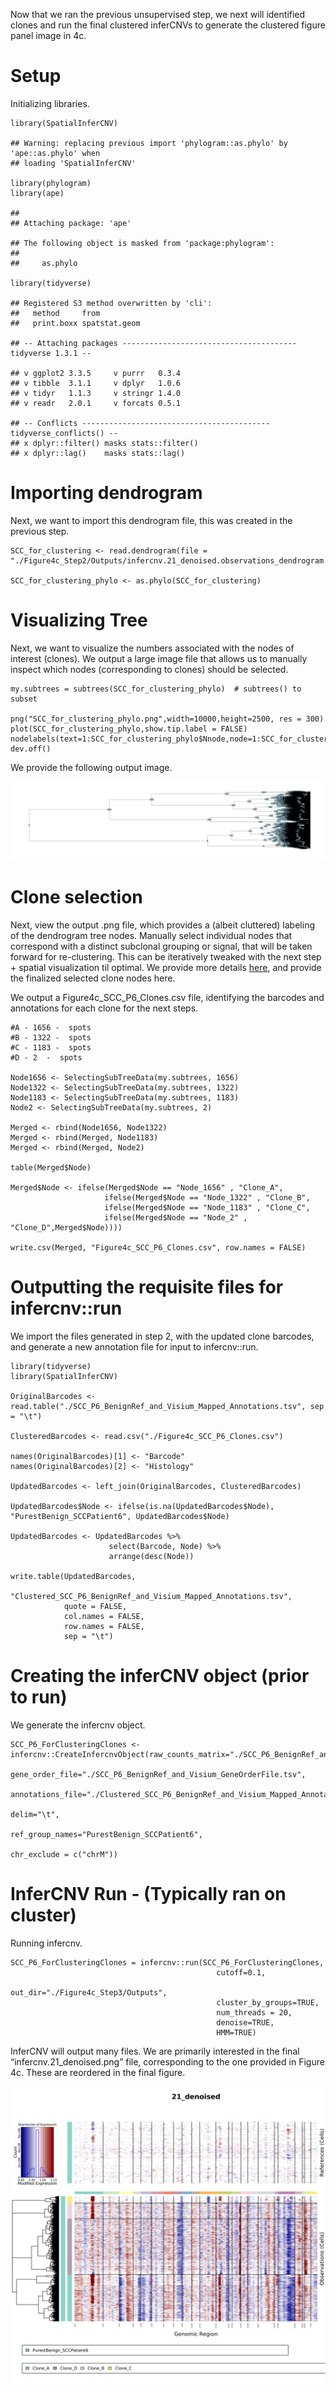 Now that we ran the previous unsupervised step, we next will identified
clones and run the final clustered inferCNVs to generate the clustered
figure panel image in 4c.

# Setup

Initializing libraries.

    library(SpatialInferCNV)

    ## Warning: replacing previous import 'phylogram::as.phylo' by 'ape::as.phylo' when
    ## loading 'SpatialInferCNV'

    library(phylogram)
    library(ape)

    ## 
    ## Attaching package: 'ape'

    ## The following object is masked from 'package:phylogram':
    ## 
    ##     as.phylo

    library(tidyverse)

    ## Registered S3 method overwritten by 'cli':
    ##   method     from         
    ##   print.boxx spatstat.geom

    ## -- Attaching packages --------------------------------------- tidyverse 1.3.1 --

    ## v ggplot2 3.3.5     v purrr   0.3.4
    ## v tibble  3.1.1     v dplyr   1.0.6
    ## v tidyr   1.1.3     v stringr 1.4.0
    ## v readr   2.0.1     v forcats 0.5.1

    ## -- Conflicts ------------------------------------------ tidyverse_conflicts() --
    ## x dplyr::filter() masks stats::filter()
    ## x dplyr::lag()    masks stats::lag()

# Importing dendrogram

Next, we want to import this dendrogram file, this was created in the
previous step.

    SCC_for_clustering <- read.dendrogram(file = "./Figure4c_Step2/Outputs/infercnv.21_denoised.observations_dendrogram.txt")

    SCC_for_clustering_phylo <- as.phylo(SCC_for_clustering)

# Visualizing Tree

Next, we want to visualize the numbers associated with the nodes of
interest (clones). We output a large image file that allows us to
manually inspect which nodes (corresponding to clones) should be
selected.

    my.subtrees = subtrees(SCC_for_clustering_phylo)  # subtrees() to subset

    png("SCC_for_clustering_phylo.png",width=10000,height=2500, res = 300)
    plot(SCC_for_clustering_phylo,show.tip.label = FALSE)
    nodelabels(text=1:SCC_for_clustering_phylo$Nnode,node=1:SCC_for_clustering_phylo$Nnode+Ntip(SCC_for_clustering_phylo))
    dev.off()

We provide the following output image.

![infercnv.21\_denoised.png](https://github.com/aerickso/SpatialInferCNV/blob/main/FigureScripts/Figure%204/Figure4c_SCC/Step3/SCC_for_clustering_phylo.png)

# Clone selection

Next, view the output .png file, which provides a (albeit cluttered)
labeling of the dendrogram tree nodes. Manually select individual nodes
that correspond with a distinct subclonal grouping or signal, that will
be taken forward for re-clustering. This can be iteratively tweaked with
the next step + spatial visualization til optimal. We provide more
details
[here](https://github.com/aerickso/SpatialInferCNV/blob/main/FigureScripts/Figure%203/Figure3.md),
and provide the finalized selected clone nodes here.

We output a Figure4c\_SCC\_P6\_Clones.csv file, identifying the barcodes
and annotations for each clone for the next steps.

    #A - 1656 -  spots
    #B - 1322 -  spots
    #C - 1183 -  spots
    #D - 2  -  spots

    Node1656 <- SelectingSubTreeData(my.subtrees, 1656)
    Node1322 <- SelectingSubTreeData(my.subtrees, 1322)
    Node1183 <- SelectingSubTreeData(my.subtrees, 1183)
    Node2 <- SelectingSubTreeData(my.subtrees, 2)

    Merged <- rbind(Node1656, Node1322)
    Merged <- rbind(Merged, Node1183)
    Merged <- rbind(Merged, Node2)

    table(Merged$Node)

    Merged$Node <- ifelse(Merged$Node == "Node_1656" , "Clone_A", 
                         ifelse(Merged$Node == "Node_1322" , "Clone_B",
                         ifelse(Merged$Node == "Node_1183" , "Clone_C",
                         ifelse(Merged$Node == "Node_2" , "Clone_D",Merged$Node))))

    write.csv(Merged, "Figure4c_SCC_P6_Clones.csv", row.names = FALSE)

# Outputting the requisite files for infercnv::run

We import the files generated in step 2, with the updated clone
barcodes, and generate a new annotation file for input to infercnv::run.

    library(tidyverse)
    library(SpatialInferCNV)

    OriginalBarcodes <- read.table("./SCC_P6_BenignRef_and_Visium_Mapped_Annotations.tsv", sep = "\t")

    ClusteredBarcodes <- read.csv("./Figure4c_SCC_P6_Clones.csv")

    names(OriginalBarcodes)[1] <- "Barcode"
    names(OriginalBarcodes)[2] <- "Histology"

    UpdatedBarcodes <- left_join(OriginalBarcodes, ClusteredBarcodes)

    UpdatedBarcodes$Node <- ifelse(is.na(UpdatedBarcodes$Node), "PurestBenign_SCCPatient6", UpdatedBarcodes$Node)

    UpdatedBarcodes <- UpdatedBarcodes %>%
                          select(Barcode, Node) %>%
                          arrange(desc(Node))

    write.table(UpdatedBarcodes, 
                "Clustered_SCC_P6_BenignRef_and_Visium_Mapped_Annotations.tsv", 
                quote = FALSE, 
                col.names = FALSE, 
                row.names = FALSE, 
                sep = "\t")

# Creating the inferCNV object (prior to run)

We generate the infercnv object.

    SCC_P6_ForClusteringClones <- infercnv::CreateInfercnvObject(raw_counts_matrix="./SCC_P6_BenignRef_and_Visium_Mapped_Counts.tsv", 
                                                                    gene_order_file="./SCC_P6_BenignRef_and_Visium_GeneOrderFile.tsv",
                                                                    annotations_file="./Clustered_SCC_P6_BenignRef_and_Visium_Mapped_Annotations.tsv",
                                                                    delim="\t",
                                                                    ref_group_names="PurestBenign_SCCPatient6",
                                                                                    chr_exclude = c("chrM"))

# InferCNV Run - (Typically ran on cluster)

Running infercnv.

    SCC_P6_ForClusteringClones = infercnv::run(SCC_P6_ForClusteringClones,
                                                  cutoff=0.1,
                                                  out_dir="./Figure4c_Step3/Outputs", 
                                                  cluster_by_groups=TRUE,
                                                  num_threads = 20, 
                                                  denoise=TRUE,
                                                  HMM=TRUE)

InferCNV will output many files. We are primarily interested in the
final “infercnv.21\_denoised.png” file, corresponding to the one
provided in Figure 4c. These are reordered in the final figure.

![infercnv.21\_denoised.png](https://github.com/aerickso/SpatialInferCNV/blob/main/FigureScripts/Figure%204/Figure4c_SCC/Step3/infercnv.21_denoised.png)
